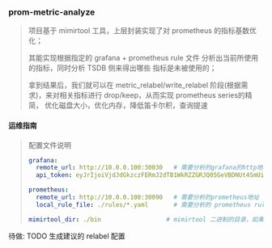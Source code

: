 ### prom-metric-analyze

> 项目基于 mimirtool 工具，上层封装实现了对 prometheus 的指标基数优化；
>
> 其能实现根据指定的 grafana + prometheus rule 文件 分析出当前所使用的指标，同时分析 TSDB 侧来得出哪些
> 指标是未被使用的；
>
> 拿到结果后，我们就可以在 metric_relabel/write_relabel 阶段(根据需求)，来对相关指标进行 drop/keep，从而实现 prometheus series的精简，
> 优化磁盘大小，优化内存，降低笛卡尔积，查询提速





#### 运维指南

> 配置文件说明
>
> ```yaml
> grafana:
>   remote_url: http://10.0.0.100:30030   # 需要分析的grafana的http地址
>   api_token: eyJrIjoiVjdJdGkzczFERmJ2dTB1WkRZZGRJQ05GeVBDNUt4SmUiLCJuIjoibWltaXJ0b29sIiwiaWQiOjF9  # 需要申请grafana api-key
> 
> prometheus:
>   remote_url: http://10.0.0.100:30090   # 需要分析的prometheus地址
>   local_rule_file: ./rules/*.yaml       # 需要分析的 prometheus rule 文件，包括rule/record, 支持通配符
> 
> mimirtool_dir: ./bin     				# mimirtool 二进制的目录，如果检测到没有，会去github下载二进制到此目录下
> ```

待做: TODO 生成建议的 relabel 配置
